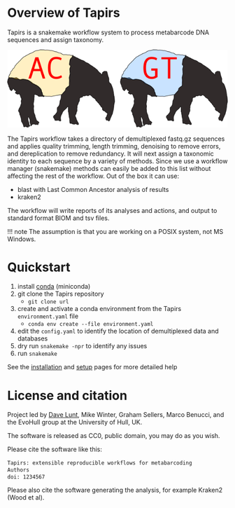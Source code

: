 # Overview of Tapirs

Tapirs is a snakemake workflow system to process metabarcode DNA sequences and assign taxonomy.

![tapirs_logo](./images/ACGT_tapirs.png)

The Tapirs workflow takes a directory of demultiplexed fastq.gz sequences and applies quality trimming, length trimming, denoising to remove errors, and dereplication to remove redundancy. It will next assign a taxonomic identity to each sequence by a variety of methods. Since we use a workflow manager (snakemake) methods can easily be added to this list without affecting the rest of the workflow. Out of the box it can use:

- blast with Last Common Ancestor analysis of results
- kraken2

The workflow will write reports of its analyses and actions, and output to standard format BIOM and tsv files.

!!! note
    The assumption is that you are working on a POSIX system, not MS Windows.

# Quickstart

1. install [conda](https://docs.conda.io/projects/conda/en/latest/user-guide/install/) (miniconda)
2. git clone the Tapirs repository
    - `git clone url`
3. create and activate a conda environment from the Tapirs `environment.yaml` file
    - `conda env create --file environment.yaml`
4. edit the `config.yaml` to identify the location of demultiplexed data and databases
5. dry run `snakemake -npr` to identify any issues
6. run `snakemake`

See the [installation](How-To-Guide/installation.md) and [setup](How-To-Guide/setup.md) pages for more detailed help

# License and citation

Project led by [Dave Lunt](https://davelunt.net), Mike Winter, Graham Sellers, Marco Benucci, and the EvoHull group at the University of Hull, UK.

The software is released as CC0, public domain, you may do as you wish.

Please cite the software like this:
```
Tapirs: extensible reproducible workflows for metabarcoding
Authors
doi: 1234567
```

Please also cite the software generating the analysis, for example Kraken2 (Wood et al).
